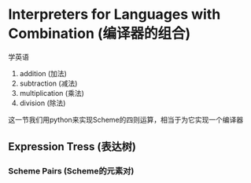 # Interpreters for Languages with Combination (编译器的组合)

学英语
1. addition (加法)
2. subtraction (减法)
3. multiplication (乘法)
4. division (除法)

这一节我们用python来实现Scheme的四则运算，相当于为它实现一个编译器

## Expression Tress (表达树)

### Scheme Pairs (Scheme的元素对)